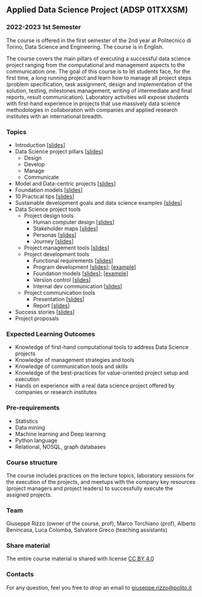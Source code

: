 ## Applied Data Science Project (ADSP 01TXXSM) 

### 2022-2023 1st Semester 

The course is offered in the first semester of the 2nd year at Politecnico di Torino, Data Science and Engineering. The course is in English. 

The course covers the main pillars of executing a successful data science project ranging from the computational and management aspects to the communication one.
The goal of this course is to let students face, for the first time, a long running project and learn how to manage all project steps (problem specification, task assignment, design and implementation of the solution, testing, milestones management, writing of intermediate and final reports, result communication).
Laboratory activities will expose students with first-hand experience in projects that use massively data science methodologies in collaboration with companies and applied research institutes with an international breadth.


### Topics

- Introduction [[slides](https://adsp-polito.github.io/2022/L01%20-%20ADSP%20-%20Intro.pdf)]
- Data Science project pillars [[slides](https://adsp-polito.github.io/2022/L02%20-%20ADSP%20-%20Pillars.pdf)] 
  - Design 
  - Develop
  - Manage
  - Communicate
- Model and Data-centric projects [[slides](https://adsp-polito.github.io/2022/L03%20-%20ADSP%20-%20Model_Data-centric%20projects.pdf)]
- Foundation models [[slides](https://adsp-polito.github.io/2022/L04%20-%20ADSP%20-%20Foundation%20models.pdf)]
- 10 Practical tips [[slides](https://adsp-polito.github.io/2022/L05%20-%20ADSP%20-%2010%20practical%20tips.pdf)]
- Sustainable development goals and data science examples [[slides](https://adsp-polito.github.io/2022/L06%20-%20ADSP%20-%20SGDs%20and%20data%20science%20project%20examples.pdf)]
- Data Science project tools
  - Project design tools
    - Human computer design [[slides](https://adsp-polito.github.io/2022/L07%20-%20ADSP%20-%20HDC%20Intro.pdf)]
    - Stakeholder maps [[slides](https://adsp-polito.github.io/2022/L08%20L09%20-%20ADSP%20HCD%20Stakeholders%20map.pdf)] 
    - Personas [[slides](https://adsp-polito.github.io/2022/L14%20-%20ADSP%20HCD%20Personas.pdf)] 
    - Journey [[slides](https://adsp-polito.github.io/2022/L18%2019%20-%20ADSP%20HCD%20journey.pdf)]
  - Project management tools [[slides](https://adsp-polito.github.io/2022/L11%20-%20ADSP%20-%20WBS%20and%20Gantt.pdf)]
  - Project development tools 
    - Functional requirements [[slides](https://adsp-polito.github.io/2022/L10%20-%20ADSP%20-%20Functional%20requirements%20and%20diagram.pdf)]  
    - Program development [[slides](https://adsp-polito.github.io/2022/L12%20-%20ADSP%20-%20Colaboratory.pdf)];
    [[example](https://adsp-polito.github.io/2022/L12%20-%20IMDb%20Sentiment%20Analysis.ipynbSimple%20Sentiment%20Analysis.ipynb)]
    - Foundation models [[slides](https://adsp-polito.github.io/2022/L13%20-%20ADSP%20-%20Foundation%20models%20-%20hub%20and%20examples.pdf)]; [[example](https://adsp-polito.github.io/2022/L13%20-%20ADSP%20-%20BERT%20Masking%20and%20NER.ipynb)]
    - Version control [[slides](https://adsp-polito.github.io/2022/L15%20-%20ADSP%20-%20Version%20Control.pdf)]
    - Internal dev communication [[slides](https://adsp-polito.github.io/2022/L16%20-%20ADSP%20-%20Team%20communication.pdf)]
  - Project communication tools
    - Presentation [[slides](https://adsp-polito.github.io/2022/L17%20-%20ADSP%20-%20Slides.pdf)]
    - Report [[slides](https://adsp-polito.github.io/2022/L20%20-%20ADSP%20-%20Report.pdf)]
- Success stories [[slides](https://adsp-polito.github.io/2022/L21%20-%20ADSP%20-%20Success%20stories.pdf)]
- Project proposals



### Expected Learning Outcomes 
- Knowledge of first-hand computational tools to address Data Science projects  
- Knowledge of management strategies and tools
- Knowledge of communication tools and skills
- Knowledge of the best-practices for value-oriented project setup and execution
- Hands on experience with a real data science project offered by companies or research institutes

### Pre-requirements 
- Statistics
- Data mining
- Machine learning and Deep learning 
- Python language
- Relational, NOSQL, graph databases

### Course structure 
The course includes practices on the lecture topics, laboratory sessions for the execution of the projects, and meetups with the company key resources (project managers and project leaders) to successfully execute the assigned projects.

### Team
Giuseppe Rizzo (owner of the course, prof), Marco Torchiano (prof), Alberto Benincasa, Luca Colomba, Salvatore Greco (teaching assistants)

### Share material
The entire course material is shared with license [CC BY 4.0](https://creativecommons.org/licenses/by/4.0/) 

### Contacts
For any question, feel you free to drop an email to <giuseppe.rizzo@polito.it>
